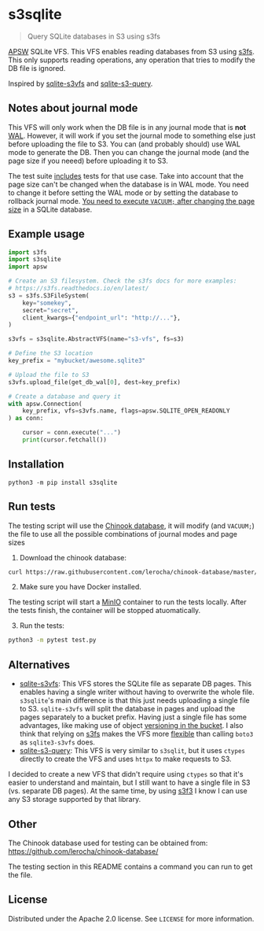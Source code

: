 # s3sqlite

> Query SQLite databases in S3 using s3fs

[APSW](https://rogerbinns.github.io/apsw/) SQLite VFS. This VFS enables reading
databases from S3 using
[s3fs](https://s3fs.readthedocs.io/en/latest/index.html). This only supports
reading operations, any operation that tries to modify the DB file is ignored.

Inspired by [sqlite-s3vfs](https://github.com/uktrade/sqlite-s3vfs) and
[sqlite-s3-query](https://github.com/michalc/sqlite-s3-query).

## Notes about journal mode

This VFS will only work when the DB file is in any journal mode that is **not**
[WAL](https://sqlite.org/wal.html). However, it will work if you set the journal
mode to something else just before uploading the file to S3. You can (and
probably should) use WAL mode to generate the DB. Then you can change the
journal mode (and the page size if you neeed) before uploading it to S3.

The test suite
[includes](https://github.com/litements/s3sqlite/blob/3719f1ce50a7b5cfae754776bc9b2c17292f8d72/test.py#L198)
tests for that use case. Take into account that the page size can't be changed
when the database is in WAL mode. You need to change it before setting the WAL
mode or by setting the database to rollback journal mode. [You need to execute
`VACUUM;` after changing the page
size](https://www.sqlite.org/pragma.html#pragma_page_size) in a SQLite database.

## Example usage

```py
import s3fs
import s3sqlite
import apsw

# Create an S3 filesystem. Check the s3fs docs for more examples:
# https://s3fs.readthedocs.io/en/latest/
s3 = s3fs.S3FileSystem(
    key="somekey",
    secret="secret",
    client_kwargs={"endpoint_url": "http://..."},
)

s3vfs = s3sqlite.AbstractVFS(name="s3-vfs", fs=s3)

# Define the S3 location
key_prefix = "mybucket/awesome.sqlite3"

# Upload the file to S3
s3vfs.upload_file(get_db_wal[0], dest=key_prefix)

# Create a database and query it
with apsw.Connection(
    key_prefix, vfs=s3vfs.name, flags=apsw.SQLITE_OPEN_READONLY
) as conn:

    cursor = conn.execute("...")
    print(cursor.fetchall())

```

## Installation

```
python3 -m pip install s3sqlite
```

## Run tests

The testing script will use the [Chinook
database](https://github.com/lerocha/chinook-database/), it will modify (and
`VACUUM;`) the file to use all the possible combinations of journal modes and
page sizes

1. Download the chinook database:

```sh
curl https://raw.githubusercontent.com/lerocha/chinook-database/master/ChinookDatabase/DataSources/Chinook_Sqlite_AutoIncrementPKs.sqlite -o chinook.sqlite3
```

2. Make sure you have Docker installed.

The testing script will start a [MinIO](https://min.io/) container to run the
tests locally. After the tests finish, the container will be stopped
atuomatically.

3. Run the tests:

```sh
python3 -m pytest test.py
```

## Alternatives

- [sqlite-s3vfs](https://github.com/uktrade/sqlite-s3vfs): This VFS stores the
  SQLite file as separate DB pages. This enables having a single writer without
  having to overwrite the whole file. `s3sqlite`'s main difference is that this
  just needs uploading a single file to S3. `sqlite-s3vfs` will split the
  database in pages and upload the pages separately to a bucket prefix. Having
  just a single file has some advantages, like making use of object [versioning
  in the
  bucket](https://s3fs.readthedocs.io/en/latest/index.html?highlight=version#bucket-version-awareness).
  I also think that relying on
  [s3fs](https://s3fs.readthedocs.io/en/latest/index.html) makes the VFS more
  [flexible](https://s3fs.readthedocs.io/en/latest/index.html#s3-compatible-storage)
  than calling `boto3` as `sqlite3-s3vfs` does.
- [sqlite-s3-query](https://github.com/michalc/sqlite-s3-query): This VFS is very
  similar to `s3sqlit`, but it uses `ctypes` directly to create the VFS and uses
  `httpx` to make requests to S3.

I decided to create a new VFS that didn't require using `ctypes` so that it's
easier to understand and maintain, but I still want to have a single file in S3
(vs. separate DB pages). At the same time, by using
[s3f3](https://s3fs.readthedocs.io/en/latest/) I know I can use any S3
storage supported by that library.

## Other

The Chinook database used for testing can be obtained from: https://github.com/lerocha/chinook-database/

The testing section in this README contains a command you can run to get the file.

## License

Distributed under the Apache 2.0 license. See `LICENSE` for more information.

